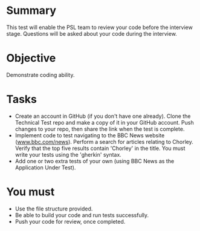 # Summary
This test will enable the PSL team to review your code before the interview stage. Questions will be asked about your code during the interview.

# Objective
Demonstrate coding ability.

# Tasks
- Create an account in GitHub (if you don't have one already). Clone the Technical Test repo and make a copy of it in your GitHub account.  Push changes to your repo, then share the link when the test is complete.
- Implement code to test navigating to the BBC News website (www.bbc.com/news). Perform a search for articles relating to Chorley. Verify that the top five results contain 'Chorley' in the title.  You must write your tests using the 'gherkin' syntax.
- Add one or two extra tests of your own (using BBC News as the Application Under Test).

# You must
- Use the file structure provided.
- Be able to build your code and run tests successfully.
- Push your code for review, once completed.